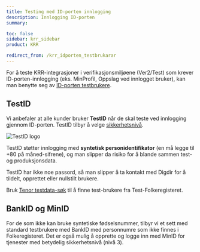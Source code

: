 ```yaml
---
title: Testing med ID-porten innlogging
description: Innlogging ID-porten
summary:

toc: false
sidebar: krr_sidebar
product: KRR

redirect_from: /krr_idporten_testbrukarar
---
```


For å teste KRR-integrasjoner i verifikasjonsmiljøene (Ver2/Test) som krever ID-porten-innlogging (eks. MinProfil, Oppslag ved innlogget bruker), kan man benytte seg av [ID-porten testbrukere](https://docs.digdir.no/docs/idporten/idporten/idporten_testbrukere.html).


## TestID

Vi anbefaler at alle kunder bruker **TestID** når de skal teste ved innlogging gjennom ID-porten. TestID tilbyr å velge [sikkerhetsnivå](https://eid.difi.no/nb/sikkerhet-og-personvern/ulike-sikkerhetsniva). 

![TestID logo]({{site.baseurl}}/assets/testid.svg)

TestID støtter innlogging med **syntetisk personidentifikator**  (en må legge til +80 på måned-sifrene), og man slipper da risiko for å blande sammen test- og produksjonsdata.

TestID har ikke noe passord, så man slipper å ta kontakt med Digdir for å tildelt, opprettet eller nullstilt brukere.

Bruk [Tenor testdata-søk](https://www.skatteetaten.no/skjema/testdata/) til å finne test-brukere fra Test-Folkeregisteret.


## BankID og MinID

For de som ikke kan bruke syntetiske fødselsnummer, tilbyr vi et sett med standard testbrukere med BankID med personnumre som ikke finnes i Folkeregisteret. Det er også mulig å opprette og logge inn med MinID for tjenester med betydelig sikkerhetsnivå (nivå 3).

